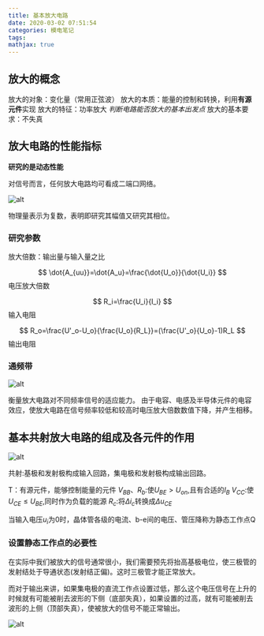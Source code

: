 ```yaml
---
title: 基本放大电路
date: 2020-03-02 07:51:54
categories: 模电笔记
tags:
mathjax: true
---
```


## 放大的概念

放大的对象：变化量（常用正弦波）
放大的本质：能量的控制和转换，利用**有源元件**实现
放大的特征：功率放大 *判断电路能否放大的基本出发点*
放大的基本要求：不失真


## 放大电路的性能指标

**研究的是动态性能**

对信号而言，任何放大电路均可看成二端口网络。

![alt](http://m.qpic.cn/psc?/V11NehB63qJi50/9vuGDcz9AP*EJeMjs9i.nkhpXd97NW7zJT9uGnX1BtrhD1In3Bs8tag4LD8s4Dd6*fOCHI2laW3Ge10HDcAIgo50*G7wBHxFE2luJHu4VKY!/b&bo=oAMHAQAAAAADB4c!&rf=viewer_4)

物理量表示为复数，表明即研究其幅值又研究其相位。

### 研究参数

放大倍数：输出量与输入量之比

$$
\dot{A_{uu}}=\dot{A_u}=\frac{\dot{U_o}}{\dot{U_i}}
$$
电压放大倍数

$$
R_i=\frac{U_i}{I_i}
$$
输入电阻

$$
R_o=\frac{U'_o-U_o}{\frac{U_o}{R_L}}=(\frac{U'_o}{U_o}-1)R_L
$$
输出电阻

### 通频带

![alt](http://m.qpic.cn/psc?/V11NehB63qJi50/9vuGDcz9AP*EJeMjs9i.nvvUZrQocU4PFM4Yrt1dYgK2nV8yD3TFPDwA8aoLkyd4lfTTN6BUqX4qQzRTe1hktdJIBxq3DRYzKS1l8q3tv5s!/b&bo=TwPHAAAAAAADB6k!&rf=viewer_4)

衡量放大电路对不同频率信号的适应能力。 
由于电容、电感及半导体元件的电容效应，使放大电路在信号频率较低和较高时电压放大倍数数值下降，并产生相移。

## 基本共射放大电路的组成及各元件的作用

![alt](http://m.qpic.cn/psc?/V11NehB63qJi50/9vuGDcz9AP*EJeMjs9i.nkfxpHIc23lCii*sne6nSeRAV0sU9pRTND.GAJFN1q8hPJEyo22KuwdckdFWewqNvXUZYOXtBPzRnUDqWBPSaM0!/b&bo=YgHxAAAAAAADB7A!&rf=viewer_4)

共射:基极和发射极构成输入回路，集电极和发射极构成输出回路。

T：有源元件，能够控制能量的元件
$V_{BB}、R_b$:使$U_{BE}>U_{on}$,且有合适的$I_B$
$V_{CC}$:使$U_{CE}\le U_{BE}$,同时作为负载的能源
$R_c$:将$\Delta i_c$转换成$\Delta u_{CE}$

当输入电压$u_i$为0时，晶体管各级的电流、b-e间的电压、管压降称为静态工作点Q

### 设置静态工作点的必要性

在实际中我们被放大的信号通常很小，我们需要预先将抬高基极电位，使三极管的发射结处于导通状态(发射结正偏)。这时三极管才能正常放大。

而对于输出来讲，如果集电极的直流工作点设置过低，那么这个电压信号在上升的时候就有可能被削去波形的下侧（底部失真），如果设置的过高，就有可能被削去波形的上侧（顶部失真），使被放大的信号不能正常输出。

![alt](http://m.qpic.cn/psc?/V11NehB63qJi50/9vuGDcz9AP*EJeMjs9i.nsHjLGxMhCDlzI*YL1YITiHxeBmmeqo1pwc2097IdRowO5fIiMKyVYsfcKlKC6FWCgnLOZpdsN4A8KmOF6RQsfU!/b&bo=zwJZAQAAAAADB7c!&rf=viewer_4)

